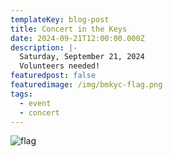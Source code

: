 ```yaml
---
templateKey: blog-post
title: Concert in the Keys
date: 2024-09-21T12:00:00.000Z
description: |-
  Saturday, September 21, 2024
  Volunteers needed!
featuredpost: false
featuredimage: /img/bmkyc-flag.png
tags:
  - event
  - concert
---
```

![flag](/img/bmkyc-flag.png)